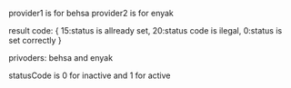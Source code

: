 provider1 is for behsa
provider2 is for enyak


result code: {
    15:status is allready set,
    20:status code is ilegal,
    0:status is set correctly
}

privoders: behsa and enyak


statusCode is 0 for inactive and 1 for active